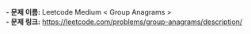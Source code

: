 **- 문제 이름:** Leetcode Medium < Group Anagrams >  
**- 문제 링크:** https://leetcode.com/problems/group-anagrams/description/
